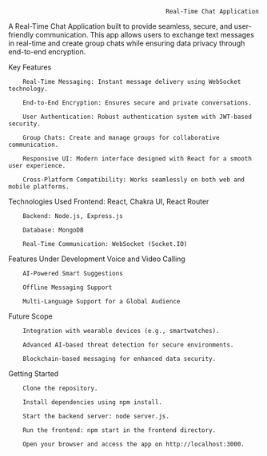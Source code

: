                                                 Real-Time Chat Application


A Real-Time Chat Application built to provide seamless, secure, and user-friendly communication. This app allows users to exchange text messages in real-time and create group chats while ensuring data privacy through end-to-end encryption.

Key Features

        Real-Time Messaging: Instant message delivery using WebSocket technology.

        End-to-End Encryption: Ensures secure and private conversations.

        User Authentication: Robust authentication system with JWT-based security.

        Group Chats: Create and manage groups for collaborative communication.

        Responsive UI: Modern interface designed with React for a smooth user experience.

        Cross-Platform Compatibility: Works seamlessly on both web and mobile platforms.

Technologies Used
        Frontend: React, Chakra UI, React Router

        Backend: Node.js, Express.js

        Database: MongoDB

        Real-Time Communication: WebSocket (Socket.IO)

Features Under Development
        Voice and Video Calling
        
        AI-Powered Smart Suggestions

        Offline Messaging Support

        Multi-Language Support for a Global Audience
        
Future Scope

        Integration with wearable devices (e.g., smartwatches).

        Advanced AI-based threat detection for secure environments.

        Blockchain-based messaging for enhanced data security.

Getting Started

        Clone the repository.

        Install dependencies using npm install.

        Start the backend server: node server.js.

        Run the frontend: npm start in the frontend directory.

        Open your browser and access the app on http://localhost:3000.
